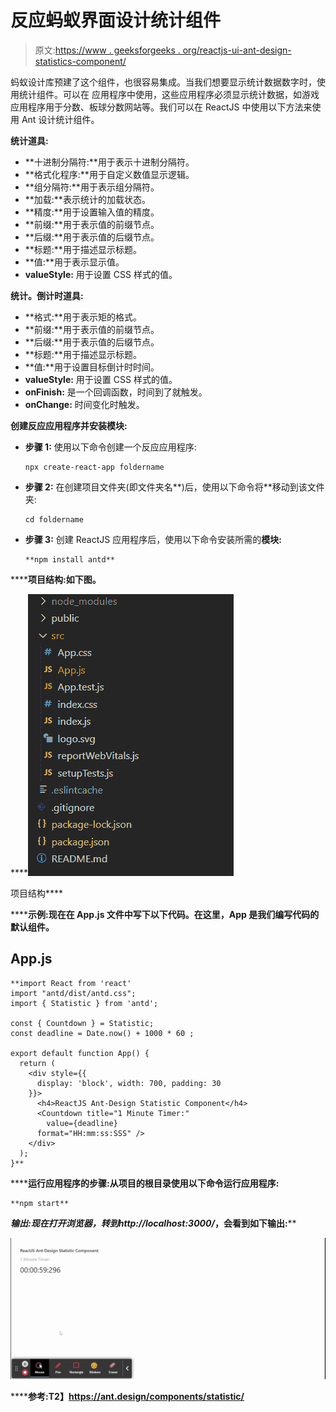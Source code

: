 # 反应蚂蚁界面设计统计组件

> 原文:[https://www . geeksforgeeks . org/reactjs-ui-ant-design-statistics-component/](https://www.geeksforgeeks.org/reactjs-ui-ant-design-statistic-component/)

蚂蚁设计库预建了这个组件，也很容易集成。当我们想要显示统计数据数字时，使用统计组件。可以在  应用程序中使用，这些应用程序必须显示统计数据，如游戏应用程序用于分数、板球分数网站等。我们可以在 ReactJS 中使用以下方法来使用 Ant 设计统计组件。

**统计道具:**

*   **十进制分隔符:**用于表示十进制分隔符。
*   **格式化程序:**用于自定义数值显示逻辑。
*   **组分隔符:**用于表示组分隔符。
*   **加载:**表示统计的加载状态。
*   **精度:**用于设置输入值的精度。
*   **前缀:**用于表示值的前缀节点。
*   **后缀:**用于表示值的后缀节点。
*   **标题:**用于描述显示标题。
*   **值:**用于表示显示值。
*   **valueStyle:** 用于设置 CSS 样式的值。

**统计。倒计时道具:**

*   **格式:**用于表示矩的格式。
*   **前缀:**用于表示值的前缀节点。
*   **后缀:**用于表示值的后缀节点。
*   **标题:**用于描述显示标题。
*   **值:**用于设置目标倒计时时间。
*   **valueStyle:** 用于设置 CSS 样式的值。
*   **onFinish:** 是一个回调函数，时间到了就触发。
*   **onChange:** 时间变化时触发。

**创建反应应用程序并安装模块:**

*   **步骤 1:** 使用以下命令创建一个反应应用程序:

    ```
    npx create-react-app foldername
    ```

*   **步骤 2:** 在创建项目文件夹(即文件夹名**)后，使用以下命令将**移动到该文件夹:

    ```
    cd foldername
    ```

*   **步骤 3:** 创建 ReactJS 应用程序后，使用以下命令安装所需的****模块:****

    ```
    **npm install antd**
    ```

******项目结构:**如下图。****

****![](img/f04ae0d8b722a9fff0bd9bd138b29c23.png)

项目结构**** 

******示例:**现在在 **App.js** 文件中写下以下代码。在这里，App 是我们编写代码的默认组件。****

## ****App.js****

```
**import React from 'react'
import "antd/dist/antd.css";
import { Statistic } from 'antd';

const { Countdown } = Statistic;
const deadline = Date.now() + 1000 * 60 ; 

export default function App() {
  return (
    <div style={{
      display: 'block', width: 700, padding: 30
    }}>
      <h4>ReactJS Ant-Design Statistic Component</h4>
      <Countdown title="1 Minute Timer:" 
        value={deadline} 
      format="HH:mm:ss:SSS" />
    </div>
  );
}**
```

******运行应用程序的步骤:**从项目的根目录使用以下命令运行应用程序:****

```
**npm start**
```

******输出:**现在打开浏览器，转到***http://localhost:3000/***，会看到如下输出:****

****![](img/d25a343f7a53dbe9d6f0a6b470f47708.png)****

******参考:**T2】https://ant.design/components/statistic/****